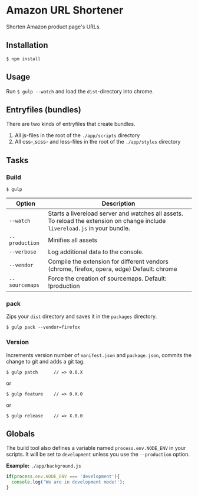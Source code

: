 # Amazon URL Shortener

Shorten Amazon product page's URLs.

## Installation

	$ npm install

## Usage

Run `$ gulp --watch` and load the `dist`-directory into chrome.

## Entryfiles (bundles)

There are two kinds of entryfiles that create bundles.

1. All js-files in the root of the `./app/scripts` directory
2. All css-,scss- and less-files in the root of the `./app/styles` directory

## Tasks

### Build

    $ gulp


| Option         | Description                                                                                                                      |
| -------------- | -------------------------------------------------------------------------------------------------------------------------------- |
| `--watch`      | Starts a livereload server and watches all assets. <br>To reload the extension on change include `livereload.js` in your bundle. |
| `--production` | Minifies all assets                                                                                                              |
| `--verbose`    | Log additional data to the console.                                                                                              |
| `--vendor`     | Compile the extension for different vendors (chrome, firefox, opera, edge)  Default: chrome                                      |
| `--sourcemaps` | Force the creation of sourcemaps. Default: !production                                                                           |


### pack

Zips your `dist` directory and saves it in the `packages` directory.

    $ gulp pack --vendor=firefox

### Version

Increments version number of `manifest.json` and `package.json`,
commits the change to git and adds a git tag.


    $ gulp patch      // => 0.0.X

or

    $ gulp feature    // => 0.X.0

or

    $ gulp release    // => X.0.0


## Globals

The build tool also defines a variable named `process.env.NODE_ENV` in your scripts. It will be set to `development` unless you use the `--production` option.


**Example:** `./app/background.js`

```javascript
if(process.env.NODE_ENV === 'development'){
  console.log('We are in development mode!');
}
```






